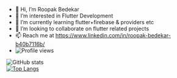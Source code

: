 - 👋 Hi, I’m Roopak Bedekar
- 👀 I’m interested in Flutter Development
- 🌱 I’m currently learning flutter+firebase & providers etc
- 💞️ I’m looking to collaborate on flutter related projects
- 📫 Reach me at https://www.linkedin.com/in/roopak-bedekar-b40b7116b/
- ![Profile views](https://gpvc.arturio.dev/roopak99)  




![GitHub stats](https://github-readme-stats.vercel.app/api?username=roopak99&show_icons=true)  
[![Top Langs](https://github-readme-stats.vercel.app/api/top-langs/?username=roopak99)](https://github.com/anuraghazra/github-readme-stats)







<!---
roopak99/roopak99 is a ✨ special ✨ repository because its `README.md` (this file) appears on your GitHub profile.
You can click the Preview link to take a look at your changes.
--->
